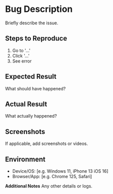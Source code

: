 # Bug Description

Briefly describe the issue.

## Steps to Reproduce

1. Go to '...'
2. Click '...'
3. See error

## Expected Result

What should have happened?

## Actual Result

What actually happened?

## Screenshots

If applicable, add screenshots or videos.

## Environment

- Device/OS: [e.g. Windows 11, iPhone 13 iOS 16]
- Browser/App: [e.g. Chrome 125, Safari]

**Additional Notes**
Any other details or logs.
